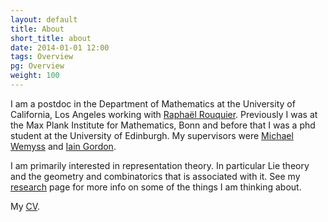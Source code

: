 ```yaml
---
layout: default
title: About
short_title: about
date: 2014-01-01 12:00
tags: Overview
pg: Overview
weight: 100
---
```


I am a postdoc in the Department of Mathematics at the University of California, Los Angeles working with [Rapha&euml;l Rouquier][Raphael Rouquier]. Previously I was at the Max Plank Institute for Mathematics, Bonn and before that I was a phd student at the University of Edinburgh. My supervisors were [Michael Wemyss][] and [Iain Gordon][]. 

I am primarily interested in representation theory. In particular Lie theory and the geometry and combinatorics that is associated with it. See my [research](research) page for more info on some of the things I am thinking about.

My [CV][cv].

[Michael Wemyss]: http://www.maths.gla.ac.uk/~mwemyss/
[Iain Gordon]: http://www.maths.ed.ac.uk/~igordon
[Hodge]: http://hodge.maths.ed.ac.uk/
[cv]: /~noah/cv.pdf
[Raphael Rouquier]: http://www.math.ucla.edu/~rouquier/

